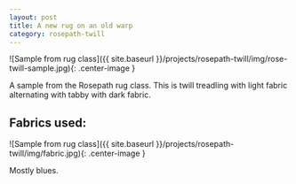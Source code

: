 ```yaml
---
layout: post
title: A new rug on an old warp
category: rosepath-twill
---
```

![Sample from rug class]({{ site.baseurl }}/projects/rosepath-twill/img/rose-twill-sample.jpg){: .center-image }

A sample from the Rosepath rug class. This is twill treadling with light fabric alternating with tabby with dark fabric.

## Fabrics used:
![Sample from rug class]({{ site.baseurl }}/projects/rosepath-twill/img/fabric.jpg){: .center-image }

Mostly blues.